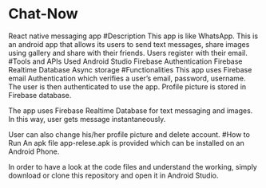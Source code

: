 # Chat-Now
React native messaging app
#Description
 This app is like WhatsApp. This is an android app that allows its users to send text messages, share images using gallery and share with their friends. Users register with their email.
#Tools and APIs Used
  Android Studio
  Firebase Authentication
  Firebase Realtime Database
  Async storage
 #Functionalities
This app uses Firebase email Authentication which verifies a user’s email, password, username. The user is then authenticated to use the app. Profile picture is stored in Firebase database.

The app uses Firebase Realtime Database for text messaging and images. In this way, user gets message instantaneously.

User can also change his/her profile picture and delete account.
#How to Run
An apk file app-relese.apk is provided which can be installed on an Android Phone.

In order to have a look at the code files and understand the working, simply download or clone this repository and open it in Android Studio.
